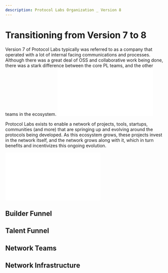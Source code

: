 ```yaml
---
description: Protocol Labs Organization _ Version 8
---
```


# Transitioning from Version 7 to 8
Version 7 of Protocol Labs typically was referred to as a company that operated with a lot of internal facing communications and processes. Although there was a great deal of OSS and collaborative work being done, there was a stark difference between the core PL teams, and the other teams in the ecosystem.
![PL Version 7](<../../.gitbook/assets/plv7.md>)

Protocol Labs exists to enable a network of projects, tools, startups, communities (and more) that are springing up and evolving around the protocols being developed. As this ecosystem grows, these projects invest in the network itself, and the network grows along with it, which in turn benefits and incentivizes this ongoing evolution.

![PL Version 8](<../../.gitbook/assets/plv8.md>)

## Builder Funnel

## Talent Funnel

## Network Teams

## Network Infrastructure
